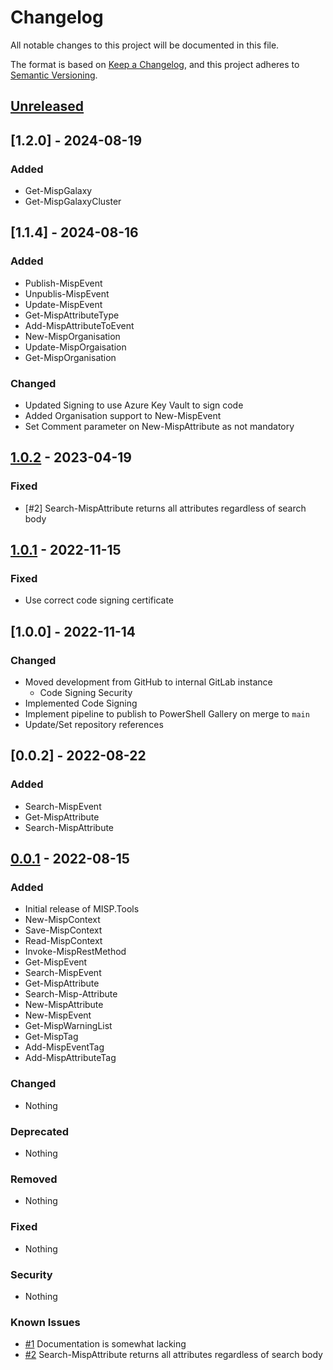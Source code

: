 # Changelog

All notable changes to this project will be documented in this file.

The format is based on [Keep a Changelog](https://keepachangelog.com/en/1.0.0/),
and this project adheres to [Semantic Versioning](https://semver.org/spec/v2.0.0.html).

## [Unreleased]

## [1.2.0] - 2024-08-19

### Added

- Get-MispGalaxy
- Get-MispGalaxyCluster

## [1.1.4] - 2024-08-16

### Added

- Publish-MispEvent
- Unpublis-MispEvent
- Update-MispEvent
- Get-MispAttributeType
- Add-MispAttributeToEvent
- New-MispOrganisation
- Update-MispOrgaisation
- Get-MispOrganisation

### Changed

- Updated Signing to use Azure Key Vault to sign code
- Added Organisation support to New-MispEvent
- Set Comment parameter on New-MispAttribute as not mandatory

## [1.0.2] - 2023-04-19

### Fixed

- [#2] Search-MispAttribute returns all attributes regardless of search body

## [1.0.1] - 2022-11-15

### Fixed

- Use correct code signing certificate

## [1.0.0] - 2022-11-14

### Changed

- Moved development from GitHub to internal GitLab instance
  - Code Signing Security
- Implemented Code Signing
- Implement pipeline to publish to PowerShell Gallery on merge to `main`
- Update/Set repository references

## [0.0.2] - 2022-08-22

### Added

- Search-MispEvent
- Get-MispAttribute
- Search-MispAttribute

## [0.0.1] - 2022-08-15

### Added

- Initial release of MISP.Tools
- New-MispContext
- Save-MispContext
- Read-MispContext
- Invoke-MispRestMethod
- Get-MispEvent
- Search-MispEvent
- Get-MispAttribute
- Search-Misp-Attribute
- New-MispAttribute
- New-MispEvent
- Get-MispWarningList
- Get-MispTag
- Add-MispEventTag
- Add-MispAttributeTag

### Changed

- Nothing

### Deprecated

- Nothing

### Removed

- Nothing

### Fixed

- Nothing

### Security

- Nothing

### Known Issues

- [#1](https://github.com/IPSecMSSP/misp.tools/issues/1) Documentation is somewhat lacking
- [#2](https://github.com/IPSecMSSP/misp.tools/issues/2) Search-MispAttribute returns all attributes regardless of search body

[Unreleased]: https://github.com/IPSecMSSP/misp.tools
[1.0.2]: https://github.com/IPSecMSSP/misp.tools/releases/v1.0.2
[1.0.1]: https://github.com/IPSecMSSP/misp.tools/releases/v1.0.1
[0.0.1]: https://github.com/IPSecMSSP/misp.tools/releases/v0.0.1
